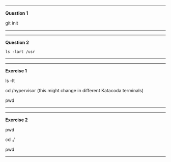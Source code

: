 --------------
**Question 1**

git init

---------------


---------------
**Question 2**

`ls -lart /usr`

---------------

---------------
**Exercise 1**

ls -lt 

cd /hypervisor (this might change in different Katacoda terminals)

pwd

---------------


---------------
**Exercise 2**

pwd

cd ./

pwd

---------------




